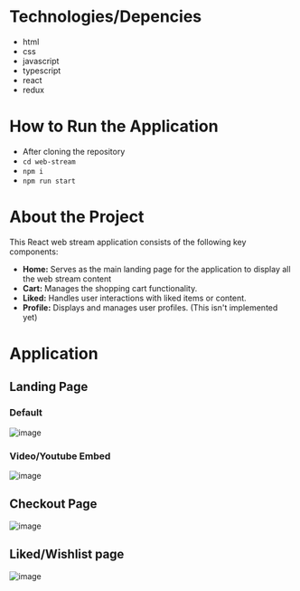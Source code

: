 # Technologies/Depencies

- html
- css
- javascript
- typescript
- react
- redux

# How to Run the Application

- After cloning the repository
- ```cd web-stream```
- ```npm i```
- ```npm run start```

# About the Project
This React web stream application consists of the following key components:

- **Home:** Serves as the main landing page for the application to display all the web stream content
- **Cart:** Manages the shopping cart functionality.
- **Liked:** Handles user interactions with liked items or content.
- **Profile:** Displays and manages user profiles. (This isn't implemented yet)

# Application
## Landing Page
### Default
![image](https://github.com/Jashwanth459/web-stream/assets/34550047/6d74e24f-e392-47a5-b7d0-e004e28d5a9e)

### Video/Youtube Embed
![image](https://github.com/Jashwanth459/web-stream/assets/34550047/45b3cdfc-c5ce-4dd5-9488-4457ec80ddbd)

## Checkout Page
![image](https://github.com/Jashwanth459/web-stream/assets/34550047/81a2989e-a4d9-47ec-82b1-d09484cb1a17)

## Liked/Wishlist page
![image](https://github.com/Jashwanth459/web-stream/assets/34550047/df145d2f-fc87-4c3c-9b1b-0c16ad25cb32)

